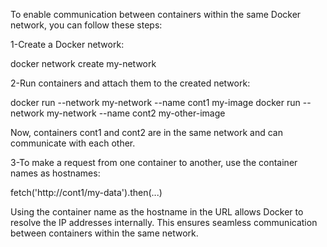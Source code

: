 To enable communication between containers within the same Docker network, you can follow these steps:

1-Create a Docker network:

docker network create my-network

2-Run containers and attach them to the created network:

docker run --network my-network --name cont1 my-image
docker run --network my-network --name cont2 my-other-image

Now, containers cont1 and cont2 are in the same network and can communicate with each other.

3-To make a request from one container to another, use the container names as hostnames:

fetch('http://cont1/my-data').then(...)

Using the container name as the hostname in the URL allows Docker to resolve the IP addresses internally. 
This ensures seamless communication between containers within the same network.
